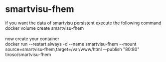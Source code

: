# smartvisu-fhem<br>

if you want the data of smartvisu persistent execute the following command<br>
docker volume create smartvisu-fhem<br>
<br>
now create your container<br>
docker run --restart always -d --name smartvisu-fhem --mount source=smartvisu-fhem,target=/var/www/html --publish "80:80" tiroso/smartvisu-fhem
